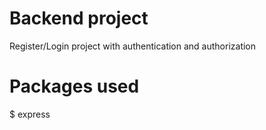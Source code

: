 # Backend project
Register/Login project with authentication and authorization

# Packages used 
$ express 
